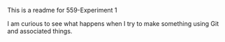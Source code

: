 This is a readme for 559-Experiment 1

I am curious to see what happens when I try to make something using Git and associated things.
